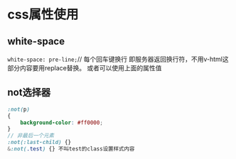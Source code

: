 <!--
 * @Author: your name
 * @Date: 2020-11-21 15:22:56
 * @LastEditTime: 2020-11-21 16:06:15
 * @LastEditors: Please set LastEditors
 * @Description: css属性使用
 * @FilePath: \garbage-book\on_the_job\归类\css\属性.md
-->

# css属性使用

## white-space

`white-space: pre-line;`// 每个回车键换行
即服务器返回换行符，不用v-html这部分内容要用replace替换。
或者可以使用上面的属性值

## not选择器

```scss
:not(p)
{
    background-color: #ff0000;
}
// 非最后一个元素
:not(:last-child) {}
&:not(.test) {} 不叫test的class设置样式内容
```
